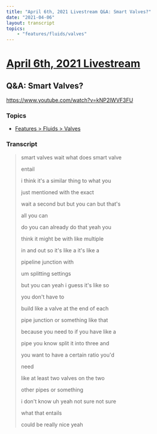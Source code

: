 ```yaml
---
title: "April 6th, 2021 Livestream Q&A: Smart Valves?"
date: "2021-04-06"
layout: transcript
topics:
    - "features/fluids/valves"
---
```

# [April 6th, 2021 Livestream](../2021-04-06.md)
## Q&A: Smart Valves?
https://www.youtube.com/watch?v=kNP2lWVF3FU

### Topics
* [Features > Fluids > Valves](../topics/features/fluids/valves.md)

### Transcript

> smart valves wait what does smart valve
>
> entail
>
> i think it's a similar thing to what you
>
> just mentioned with the exact
>
> wait a second but but you can but that's
>
> all you can
>
> do you can already do that yeah you
>
> think it might be with like multiple
>
> in and out so it's like a it's like a
>
> pipeline junction with
>
> um splitting settings
>
> but you can yeah i guess it's like so
>
> you don't have to
>
> build like a valve at the end of each
>
> pipe junction or something like that
>
> because you need to if you have like a
>
> pipe you know split it into three and
>
> you want to have a certain ratio you'd
>
> need
>
> like at least two valves on the two
>
> other pipes or something
>
> i don't know uh yeah not sure not sure
>
> what that entails
>
> could be really nice yeah
